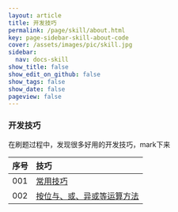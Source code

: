 ```yaml
---
layout: article
title: 开发技巧
permalink: /page/skill/about.html
key: page-sidebar-skill-about-code
cover: /assets/images/pic/skill.jpg
sidebar:
  nav: docs-skill
show_title: false
show_edit_on_github: false
show_tags: false
show_date: false
pageview: false
---
```

<style>
  .hero-example p {
    margin: .5rem 0;
  }
  .hero-example--height {
    height: 500px;
  }
  .hero-fill-example {
    background-color: #ccc;
  }
  .hero-fill-example--dark {
    background-color: #123;
  }
  .hero-bg-image-example {
    background-image: url("/docs/assets/images/cover3.jpg");
  }
  .hero-bg-image-example--linear-gradient {
    background-image: linear-gradient(135deg, rgba(255, 69, 0, .5), rgba(255, 197, 0, .2)), url("/docs/assets/images/cover1.jpg");
  }
</style>

<div class="hero hero-example hero--dark hero-bg-image-example my-3">
  <div class="hero__content">
    <h3>开发技巧</h3>
    <p>在刷题过程中，发现很多好用的开发技巧，mark下来</p>
  </div>
</div>

|序号| 技巧 |
| :-----| :-----|
|001| [常用技巧](/web/skill/common) |
|002| [按位与、或、异或等运算方法](/web/skill/arithmetic)  |
